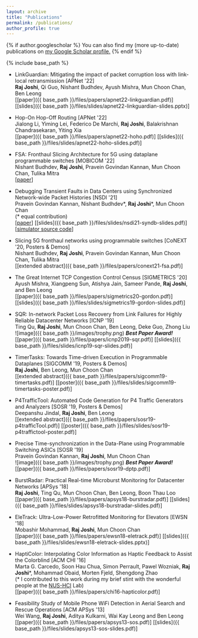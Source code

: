 ```yaml
---
layout: archive
title: "Publications"
permalink: /publications/
author_profile: true
---
```


{% if author.googlescholar %}
  You can also find my (more up-to-date) publications on <u><a href="{{author.googlescholar}}">my Google Scholar profile</a>.</u>
{% endif %}

{% include base_path %}

<!-- {% for post in site.publications reversed %}
  {% include archive-single.html %}
{% endfor %} -->

* LinkGuardian: Mitigating the impact of packet corruption loss with link-local retransmission [APNet '22]  
  **Raj Joshi**, Qi Guo, Nishant Budhdev, Ayush Mishra, Mun Choon Chan, Ben Leong  
  \[[paper]({{ base_path }}/files/papers/apnet22-linkguardian.pdf)\]  \[[slides]({{ base_path }}/files/slides/apnet22-linkguardian-slides.pptx)\]

* Hop-On Hop-Off Routing [APNet '22]  
  Jialong Li, Yiming Lei, Federico De Marchi, **Raj Joshi**, Balakrishnan Chandrasekaran, Yiting Xia  
  \[[paper]({{ base_path }}/files/papers/apnet22-hoho.pdf)\]
  \[[slides]({{ base_path }}/files/slides/apnet22-hoho-slides.pdf)\]

* FSA: Fronthaul Slicing Architecture for 5G using dataplane programmable switches [MOBICOM '22]  
  Nishant Budhdev, **Raj Joshi**, Pravein Govindan Kannan, Mun Choon Chan, Tulika Mitra  
  \[[paper](https://dl.acm.org/doi/10.1145/3447993.3483247?cid=82658740957)\]

* Debugging Transient Faults in Data Centers using Synchronized Network-wide Packet Histories [NSDI '21]  
  Pravein Govindan Kannan, Nishant Budhdev\*, **Raj Joshi**\*, Mun Choon Chan  
  (* equal contribution)  
  \[[paper](https://www.usenix.org/system/files/nsdi21-kannan.pdf)\]
  \[[slides]({{ base_path }}/files/slides/nsdi21-syndb-slides.pdf)\]
  \[[simulator source code](https://github.com/rajkiranjoshi/syndb-sim)\]

* Slicing 5G fronthaul networks using programmable switches [CoNEXT '20, Posters & Demos]  
  Nishant Budhdev, **Raj Joshi**, Pravein Govindan Kannan, Mun Choon Chan, Tulika Mitra  
  \[[extended abstract]({{ base_path }}/files/papers/conext21-fsa.pdf)\]

* The Great Internet TCP Congestion Control Census [SIGMETRICS '20]  
  Ayush Mishra, Xiangpeng Sun, Atishya Jain, Sameer Pande, **Raj Joshi**, and Ben Leong  
  \[[paper]({{ base_path }}/files/papers/sigmetrics20-gordon.pdf)\] \[[slides]({{ base_path }}/files/slides/sigmetrics19-gordon-slides.pdf)\]

* SQR: In-network Packet Loss Recovery from Link Failures for Highly Reliable Datacenter Networks [ICNP '19]  
  Ting Qu, **Raj Joshi**, Mun Choon Chan, Ben Leong, Deke Guo, Zhong Liu  
  ![image]({{ base_path }}/images/trophy.png) ***Best Paper Award!***  
  \[[paper]({{ base_path }}/files/papers/icnp2019-sqr.pdf)\] \[[slides]({{ base_path }}/files/slides/icnp19-sqr-slides.pdf)\]

* TimerTasks: Towards Time-driven Execution in Programmable Dataplanes [SIGCOMM '19, Posters & Demos]  
  **Raj Joshi**, Ben Leong, Mun Choon Chan  
  \[[extended abstract]({{ base_path }}/files/papers/sigcomm19-timertasks.pdf)\]  \[[poster]({{ base_path }}/files/slides/sigcomm19-timertasks-poster.pdf)\]

* P4TrafficTool: Automated Code Generation for P4 Traffic Generators and Analyzers [SOSR '19, Posters & Demos]  
  Deepanshu Jindal, **Raj Joshi**, Ben Leong  
  \[[extended abstract]({{ base_path }}/files/papers/sosr19-p4trafficTool.pdf)\]  \[[poster]({{ base_path }}/files/slides/sosr19-p4traffictool-poster.pdf)\]

* Precise Time-synchronization in the Data-Plane using Programmable Switching ASICs [SOSR '19]  
  Pravein Govindan Kannan, **Raj Joshi**, Mun Choon Chan  
  ![image]({{ base_path }}/images/trophy.png) ***Best Paper Award!***  
  \[[paper]({{ base_path }}/files/papers/sosr19-dptp.pdf)\]

* BurstRadar: Practical Real-time Microburst Monitoring for Datacenter Networks [APSys '18]  
  **Raj Joshi**, Ting Qu, Mun Choon Chan, Ben Leong, Boon Thau Loo  
  \[[paper]({{ base_path }}/files/papers/apsys18-burstradar.pdf)\]
  \[[slides]({{ base_path }}/files/slides/apsys18-burstradar-slides.pdf)\]

* EleTrack: Ultra-Low-Power Retrofitted Monitoring for Elevators [EWSN '18]  
  Mobashir Mohammad, **Raj Joshi**, Mun Choon Chan  
  \[[paper]({{ base_path }}/files/papers/ewsn18-eletrack.pdf)\]
  \[[slides]({{ base_path }}/files/slides/ewsn18-eletrack-slides.pptx)\]

* HaptiColor: Interpolating Color Information as Haptic Feedback to Assist the Colorblind [ACM CHI '16]  
  Marta G. Carcedo, Soon Hau Chua, Simon Perrault, Pawel Wozniak, **Raj Joshi***, Mohammad Obaid, Morten Fjeld, Shengdong Zhao  
  (\* I contributed to this work during my brief stint with the wonderful people at the [NUS-HCI](https://www.nus-hci.org/) Lab)  
  \[[paper]({{ base_path }}/files/papers/chi16-hapticolor.pdf)\]

* Feasibility Study of Mobile Phone WiFi Detection in Aerial Search and Rescue Operations [ACM APSys '13]  
  Wei Wang, **Raj Joshi**, Aditya Kulkarni, Wai Kay Leong and Ben Leong  
  \[[paper]({{ base_path }}/files/papers/apsys13-sos.pdf)\]
  \[[slides]({{ base_path }}/files/slides/apsys13-sos-slides.pdf)\]
